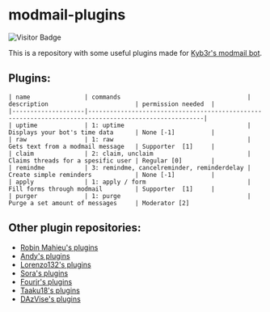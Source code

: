 # modmail-plugins
![Visitor Badge](https://visitor-badge.laobi.icu/badge?page_id=coalbyte.modmail-plugins)

This is a repository with some useful plugins made for [Kyb3r's modmail bot](https://github.com/kyb3r/modmail).

## Plugins:

```
| name               | commands                                   | description                        | permission needed  |
|--------------------|------------------------------------------------------------------------------------------------------|
| uptime             | 1: uptime                                  | Displays your bot's time data      | None [-1]          | 
| raw                | 1: raw                                     | Gets text from a modmail message   | Supporter  [1]     | 
| claim              | 2: claim, unclaim                          | Claims threads for a spesific user | Regular [0]        |
| remindme           | 3: remindme, cancelreminder, reminderdelay | Create simple reminders            | None [-1]          |
| apply              | 1: apply / form                            | Fill forms through modmail         | Supporter  [1]     |
| purger             | 1: purge                                   | Purge a set amount of messages     | Moderator [2]
```

## Other plugin repositories:
- [Robin Mahieu's plugins](https://github.com/robinmahieu/modmail-plugins)
- [Andy's plugins](https://github.com/matrix2113/modmail-plugins)
- [Lorenzo132's plugins](https://github.com/lorenzo132/modmail-plugins)
- [Sora's plugins](https://github.com/6days9weeks/modmail-plugins)
- [Fourjr's plugins](https://github.com/fourjr/modmail-plugins)
- [Taaku18's plugins](https://github.com/Taaku18/modmail-plugins)
- [DAzVise's plugins](https://github.com/DAzVise/modmail-plugins/tree/master/role)
